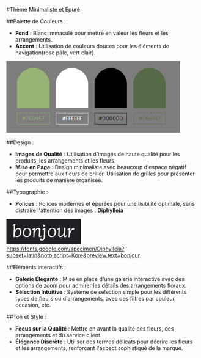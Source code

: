 #Thème Minimaliste et Épuré

##Palette de Couleurs :

* **Fond** : Blanc immaculé pour mettre en valeur les fleurs et les arrangements.
* **Accent** : Utilisation de couleurs douces pour les éléments de navigation(rose pâle, vert clair).

![Alt text](image-3.png)

##Design :

* **Images de Qualité** : Utilisation d'images de haute qualité pour les produits, les arrangements et les fleurs.
* **Mise en Page** : Design minimaliste avec beaucoup d'espace négatif pour permettre aux fleurs de briller. Utilisation de grilles pour présenter les produits de manière organisée.


##Typographie :

* **Polices** : Polices modernes et épurées pour une lisibilité optimale, sans distraire l'attention des images : **Diphylleia** 

![Alt text](image-1.png)
https://fonts.google.com/specimen/Diphylleia?subset=latin&noto.script=Kore&preview.text=bonjour.


##Éléments interactifs :

* **Galerie Élégante** : Mise en place d'une galerie interactive avec des options de zoom pour admirer les détails des arrangements floraux.
* **Sélection Intuitive** : Système de sélection simple pour les différents types de fleurs ou d'arrangements, avec des filtres par couleur, occasion, etc.


##Ton et Style :

* **Focus sur la Qualité** : Mettre en avant la qualité des fleurs, des arrangements et du service client.
* **Élégance Discrète** : Utiliser des termes délicats pour décrire les fleurs et les arrangements, renforçant l'aspect sophistiqué de la marque.